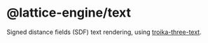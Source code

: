 # @lattice-engine/text

Signed distance fields (SDF) text rendering, using [troika-three-text](https://threejs.org/docs/#examples/en/geometries/TextGeometry).
